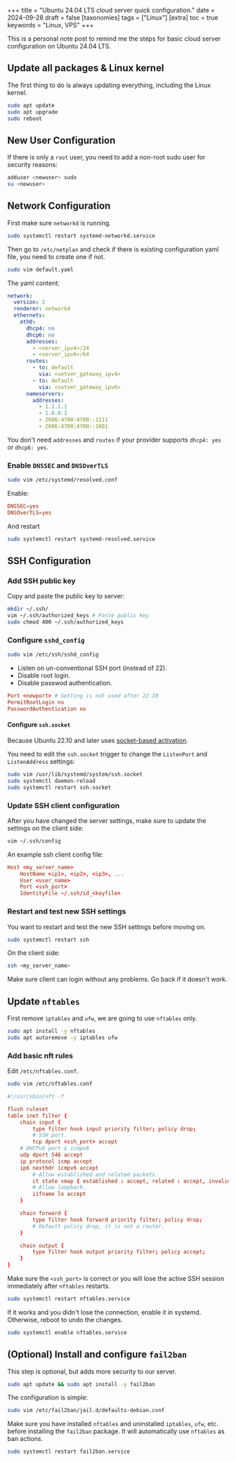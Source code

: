 +++
title = "Ubuntu 24.04 LTS cloud server quick configuration."
date = 2024-09-28
draft = false
[taxonomies]
  tags = ["Linux"]
[extra]
  toc = true
	keywords = "Linux, VPS"
+++

This is a personal note post to remind me the steps for basic cloud server configuration on Ubuntu 24.04 LTS.

## Update all packages & Linux kernel

The first thing to do is always updating everything, including the Linux kernel.

```bash
sudo apt update
sudo apt upgrade
sudo reboot
```

## New User Configuration

If there is only a `root` user, you need to add a non-root sudo user for security reasons:

```bash
adduser <newuser> sudo
su <newuser>
```

## Network Configuration

First make sure `networkd` is running.

```bash
sudo systemctl restart systemd-networkd.service
```

Then go to `/etc/netplan` and check if there is existing configuration yaml file, you need to create one if not.


```bash
sudo vim default.yaml
```

The yaml content:

```yaml
network:
  version: 2
  renderer: networkd
  ethernets:
    eth0:
      dhcp4: no
      dhcp6: no
      addresses:
        - <server_ipv4>/24
        - <server_ipv6>/64
      routes:
        - to: default
          via: <setver_gateway_ipv4>
        - to: default
          via: <setver_gateway_ipv6>
      nameservers:
        addresses:
          - 1.1.1.1
          - 1.0.0.1
          - 2606:4700:4700::1111
          - 2606:4700:4700::1001
```

You don't need `addresses` and `routes` if your provider supports `dhcp4: yes` or `dhcp6: yes`.

### Enable `DNSSEC` and `DNSOverTLS`

```bash
sudo vim /etc/systemd/resolved.conf
```

Enable:

```conf
DNSSEC=yes
DNSOverTLS=yes
```

And restart 

```bash
sudo systemctl restart systemd-resolved.service
```

## SSH Configuration

### Add SSH public key

Copy and paste the public key to server:

```bash
mkdir ~/.ssh/
vim ~/.ssh/authorized_keys # Paste public key
sudo chmod 400 ~/.ssh/authorized_keys
```

### Configure `sshd_config`

```bash
sudo vim /etc/ssh/sshd_config
```

* Listen on un-conventional SSH port (instead of 22).
* Disable root login.
* Disable passwod authentication.

```conf
Port <newport> # Setting is not used after 22.10
PermitRootLogin no
PasswordAuthentication no
```

#### Configure `ssh.socket`

Because Ubuntu 22.10 and later uses [socket-based activation](https://discourse.ubuntu.com/t/sshd-now-uses-socket-based-activation-ubuntu-22-10-and-later/30189).

You need to edit the `ssh.socket` trigger to change the `ListenPort` and `ListenAddress` settings:

```bash
sudo vim /usr/lib/systemd/system/ssh.socket
sudo systemctl daemon-reload
sudo systemctl restart ssh.socket
```

### Update SSH client configuration

After you have changed the server settings, make sure to update the settings on the client side:

```bash
vim ~/.ssh/config
```

An example ssh client config file:

```conf
Host <my_server_name>
    HostName <ip1>, <ip2>, <ip3>, ...
    User <user_name>
    Port <ssh_port>
    IdentityFile ~/.ssh/id_<keyfile>
```

### Restart and test new SSH settings

You want to restart and test the new SSH settings before moving on.

```bash
sudo systemctl restart ssh
```

On the client side:

```bash
ssh <my_server_name>
```

Make sure client can login without any problems. Go back if it doesn't work.

## Update `nftables`

First remove `iptables` and `ufw`, we are going to use `nftables` only.

```bash
sudo apt install -y nftables
sudo apt autoremove -y iptables ufw
```

### Add basic nft rules

Edit `/etc/nftables.conf`.

```bash
sudo vim /etc/nftables.conf
```

```conf
#!/usr/sbin/nft -f

flush ruleset
table inet filter {
    chain input {
        type filter hook input priority filter; policy drop;
        # SSH port.
        tcp dport <ssh_port> accept
	# DHCPv6 port & icmpv6
	udp dport 546 accept
	ip protocol icmp accept
	ip6 nexthdr icmpv6 accept
        # Allow established and related packets.
        ct state vmap { established : accept, related : accept, invalid : drop }
        # Allow loopback.
        iifname lo accept
    }

    chain forward {
        type filter hook forward priority filter; policy drop;
        # Default policy drop, it is not a router.
    }

    chain output {
        type filter hook output priority filter; policy accept;
    }
}
```

Make sure the `<ssh_port>` is correct or you will lose the active SSH session immediately after `nftables` restarts.

```bash
sudo systemctl restart nftables.service
```

If it works and you didn't lose the connection, enable it in systemd. Otherwise, reboot to undo the changes.

```bash
sudo systemctl enable nftables.service
```

## (Optional) Install and configure `fail2ban`

This step is optional, but adds more security to our server.

```bash
sudo apt update && sudo apt install -y fail2ban
```

The configuration is simple:

```bash
sudo vim /etc/fail2ban/jail.d/defaults-debian.conf
```

Make sure you have installed `nftables` and uninstalled `iptables`, `ufw`, etc. before installing the `fail2ban` package. It will automatically use `nftables` as ban actions. 

```bash
sudo systemctl restart fail2ban.service
```
